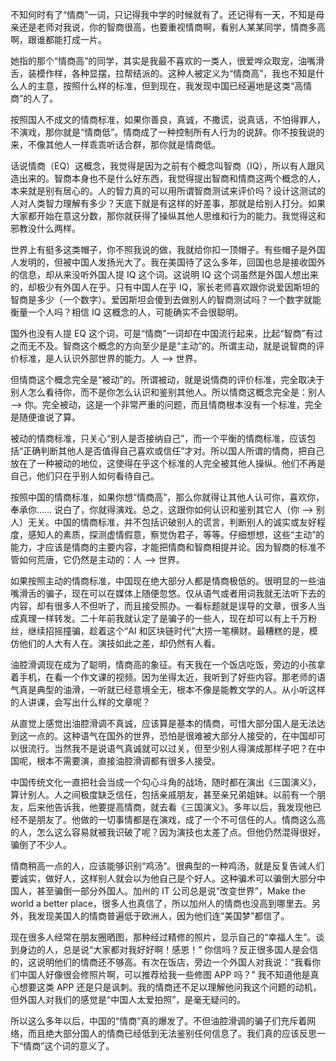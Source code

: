 不知何时有了“情商”一词，只记得我中学的时候就有了。还记得有一天，不知是母亲还是老师对我说，你的智商很高，也要重视情商啊，看别人某某同学，情商多高啊，跟谁都能打成一片。

她指的那个“情商高”的同学，其实是我最不喜欢的一类人，很爱哗众取宠，油嘴滑舌，装模作样，各种显摆，拉帮结派的。这种人被定义为“情商高”，我也不知是什么人的主意，按照什么样的标准，但到现在，我发现中国已经遍地是这类“高情商”的人了。

按照国人不成文的情商标准，如果你善良，真诚，不撒谎，说真话，不怕得罪人，不演戏，那你就是“情商低”。情商成了一种控制所有人行为的说辞。你不按我说的来，不像其他人一样乖乖听话合群，那你就是情商低。

话说情商（EQ）这概念，我觉得是因为之前有个概念叫智商（IQ），所以有人跟风造出来的。智商本身也不是什么好东西，我觉得提出智商和情商这两个概念的人，本来就是别有居心的。人的智力真的可以用所谓智商测试来评价吗？设计这测试的人对人类智力理解有多少？天底下就是有这样的好差事，那就是给别人打分。如果大家都开始在意这分数，那你就获得了操纵其他人思维和行为的能力。我觉得这和邪教没什么两样。

世界上有挺多这类帽子，你不照我说的做，我就给你扣一顶帽子。有些帽子是外国人发明的，但被中国人发扬光大了。我在美国待了这么多年，回国也总是接收国外的信息，却从来没听外国人提 IQ 这个词。这说明 IQ 这个词虽然是外国人想出来的，却极少有外国人在乎。只有中国人在乎 IQ，家长老师喜欢跟你说爱因斯坦的智商是多少（一个数字）。爱因斯坦会傻到去做别人的智商测试吗？一个数字就能衡量一个人吗？相信 IQ 这概念的人，可能确实不会很聪明。

国外也没有人提 EQ 这个词，可是“情商”一词却在中国流行起来，比起“智商”有过之而无不及。智商这个概念的方向至少是是“主动”的。所谓主动，就是说智商的评价标准，是人认识外部世界的能力。人 –> 世界。

但情商这个概念完全是“被动”的。所谓被动，就是说情商的评价标准，完全取决于别人怎么看待你，而不是你怎么认识和鉴别其他人。所以情商这概念完全是：别人 –> 你。完全被动，这是一个非常严重的问题，而且情商根本没有一个标准，完全是随便谁说了算。

被动的情商标准，只关心“别人是否接纳自己”，而一个平衡的情商标准，应该包括“正确判断其他人是否值得自己喜欢或信任”才对。所以国人所谓的情商，把自己放在了一种被动的地位，这使得在乎这个标准的人完全被其他人操纵。他们不再是自己，他们只在乎别人如何看待自己。

按照中国的情商标准，如果你想“情商高”，那么你就得让其他人认可你，喜欢你，奉承你…… 说白了，你就得演戏。总之，这跟你如何认识和鉴别其它人（你 –> 别人）无关。中国的情商标准，并不包括识破别人的谎言，判断别人的诚实或友好程度，感知人的素质，探测虚情假意，察觉伪君子，等等。仔细想想，这些“主动”的能力，才应该是情商的主要内容，才能把情商和智商相提并论。因为智商的标准不管如何荒唐，它仍然是主动的：人 –> 世界。

如果按照主动的情商标准，中国现在绝大部分人都是情商极低的。很明显的一些油嘴滑舌的骗子，现在可以在媒体上随便忽悠。仅从语气或者用词我就无法听下去的内容，却有很多人不但听了，而且接受照办。一看标题就是误导的文章，很多人当成真理一样转发。二十年前我就认定了是骗子的一些人，现在却可以有上千万粉丝，继续招摇撞骗，趁着这个“AI 和区块链时代”大捞一笔横财。最糟糕的是，模仿他们的人大有人在。演技如此之差，却仍然有人看。

油腔滑调现在成为了聪明，情商高的象征。有天我在一个饭店吃饭，旁边的小孩拿着手机，在看一个作文课的视频。因为坐得太近，我听到了好些内容。那老师的语气真是典型的油滑，一听就已经意境全无，根本不像是能教文学的人。从小听这样的人讲课，会写出什么样的文章呢？

从直觉上感觉出油腔滑调不真诚，应该算是基本的情商，可惜大部分国人是无法达到这一点的。这种语气在国外的世界，恐怕是很难被大部分人接受的，在中国却可以很流行。当然我不是说语气真诚就可以过关，但至少别人得演成那样子吧？在中国呢，根本不需要演，直接油腔滑调都有很多人接受。

中国传统文化一直把社会当成一个勾心斗角的战场，随时都在演出《三国演义》，算计别人。人之间极度缺乏信任，包括亲戚朋友，甚至亲兄弟姐妹。以前有一个朋友，后来他告诉我，他要提高情商，就去看《三国演义》。多年以后，我发现他已经不是朋友了。他做的一切事情都是在演戏，成了一个不可信任的人。情商这么高的人，怎么这么容易就被我识破了呢？因为演技也太差了点。但他仍然混得很好，骗倒了不少人。

情商稍高一点的人，应该能够识别“鸡汤”。很典型的一种鸡汤，就是反复告诫人们要诚实，做好人，这样别人就会以为他自己是个好人。这种骗术可以骗倒大部分中国人，甚至骗倒一部分外国人。加州的 IT 公司总是说“改变世界”，Make the world a better place，很多人也真信了，所以加州人的情商也没高到哪里去。另外，我发现美国人的情商普遍低于欧洲人，因为他们连“美国梦”都信了。

现在很多人经常在朋友圈晒图，那种经过精修的照片，显示自己的“幸福人生”。谈到身边的人，总是说“大家都对我好好啊！感恩！” 你信吗？反正很多国人是会信的，这说明他们的情商还不够高。有次在饭店，旁边一个外国人对我说：“我看你们中国人好像很会修照片啊，可以推荐给我一些修图 APP 吗？” 我不知道他是真心想要这类 APP 还是只是讽刺。我的情商还不足以理解他问我这个问题的动机，但外国人对我们的感觉是“中国人太爱拍照”，是毫无疑问的。

所以这么多年以后，中国的“情商”真的爆发了。不但油腔滑调的骗子们充斥着网络，而且绝大部分国人的情商已经低到无法鉴别任何信息了。我们真的应该反思一下“情商”这个词的意义了。
